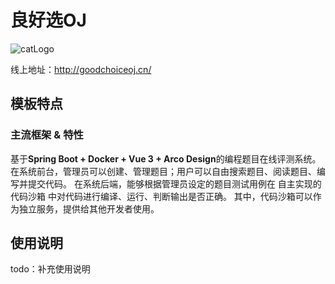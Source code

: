 # 良好选OJ
![catLogo](https://github.com/LeungHoHin/goodchoiceoj-backend/assets/114863160/7b09a252-f3aa-44f9-b4eb-f912652d349c)

线上地址：<http://goodchoiceoj.cn/>

## 模板特点

### 主流框架 & 特性

基于**Spring Boot + Docker + Vue 3 + Arco Design**的编程题目在线评测系统。
在系统前台，管理员可以创建、管理题目；用户可以自由搜索题目、阅读题目、编写并提交代码。
在系统后端，能够根据管理员设定的题目测试用例在 自主实现的代码沙箱 中对代码进行编译、运行、判断输出是否正确。
其中，代码沙箱可以作为独立服务，提供给其他开发者使用。


## 使用说明
todo：补充使用说明
